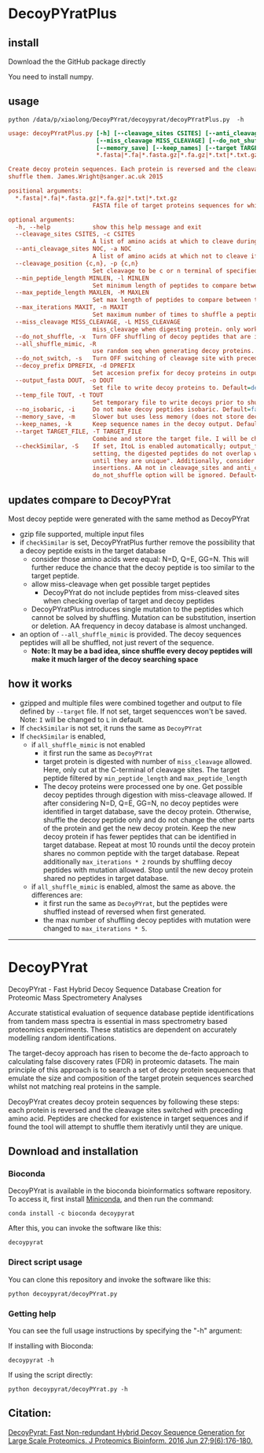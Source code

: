 # DecoyPYratPlus

## install
Download the the GitHub package directly

You need to install numpy.

## usage

`python /data/p/xiaolong/DecoyPYrat/decoypyrat/decoyPYratPlus.py  -h`
```ini
usage: decoyPYratPlus.py [-h] [--cleavage_sites CSITES] [--anti_cleavage_sites NOC] [--cleavage_position {c,n}] [--min_peptide_length MINLEN] [--max_peptide_length MAXLEN] [--max_iterations MAXIT]
                         [--miss_cleavage MISS_CLEAVAGE] [--do_not_shuffle] [--all_shuffle_mimic] [--do_not_switch] [--decoy_prefix DPREFIX] [--output_fasta DOUT] [--temp_file TOUT] [--no_isobaric]
                         [--memory_save] [--keep_names] [--target TARGET_FILE] [--checkSimilar]
                         *.fasta|*.fa|*.fasta.gz|*.fa.gz|*.txt|*.txt.gz [*.fasta|*.fa|*.fasta.gz|*.fa.gz|*.txt|*.txt.gz ...]

Create decoy protein sequences. Each protein is reversed and the cleavage sites switched with preceding amino acid. Peptides are checked for existence in target sequences if found the tool will attempt to
shuffle them. James.Wright@sanger.ac.uk 2015

positional arguments:
  *.fasta|*.fa|*.fasta.gz|*.fa.gz|*.txt|*.txt.gz
                        FASTA file of target proteins sequences for which to create decoys

optional arguments:
  -h, --help            show this help message and exit
  --cleavage_sites CSITES, -c CSITES
                        A list of amino acids at which to cleave during digestion. Default = KR
  --anti_cleavage_sites NOC, -a NOC
                        A list of amino acids at which not to cleave if following cleavage site ie. Proline. Default = none
  --cleavage_position {c,n}, -p {c,n}
                        Set cleavage to be c or n terminal of specified cleavage sites. Default = c
  --min_peptide_length MINLEN, -l MINLEN
                        Set minimum length of peptides to compare between target and decoy. Default = 6
  --max_peptide_length MAXLEN, -M MAXLEN
                        Set max length of peptides to compare between target and decoy. Default = 40
  --max_iterations MAXIT, -n MAXIT
                        Set maximum number of times to shuffle a peptide to make it non-target before failing. Default=100
  --miss_cleavage MISS_CLEAVAGE, -L MISS_CLEAVAGE
                        miss_cleavage when digesting protein. only work when checkSimilar is enabled. Default=2
  --do_not_shuffle, -x  Turn OFF shuffling of decoy peptides that are in the target database. Default=false
  --all_shuffle_mimic, -R
                        use random seq when generating decoy proteins. Similar method like mimic. Default=false
  --do_not_switch, -s   Turn OFF switching of cleavage site with preceding amino acid. Default=false
  --decoy_prefix DPREFIX, -d DPREFIX
                        Set accesion prefix for decoy proteins in output. Default=XXX
  --output_fasta DOUT, -o DOUT
                        Set file to write decoy proteins to. Default=decoy.fa
  --temp_file TOUT, -t TOUT
                        Set temporary file to write decoys prior to shuffling. Default=tmp.fa
  --no_isobaric, -i     Do not make decoy peptides isobaric. Default=false, I will be changed to L in decoy sequences
  --memory_save, -m     Slower but uses less memory (does not store decoy peptide list). Default=false
  --keep_names, -k      Keep sequence names in the decoy output. Default=false
  --target TARGET_FILE, -T TARGET_FILE
                        Combine and store the target file. I will be changed to L default. If no_isobaric, I will not be changed. Default="", do not save file
  --checkSimilar, -S    If set, ItoL is enabled automatically; output_fasta will include target sequences by changing I to L; allow overlapped digestion, and max_peptide_length will be used. In default
                        setting, the digested peptides do not overlap with each other. "Peptides are checked for existence in target sequences and if found the tool will attempt to shuffle them iterativly
                        until they are unique". Additionally, consider those amino acids were equal: N=D, Q=E, GG=N. If cannot solve after max_iterations of shuffling, introduce AA mutations, deletions or
                        insertions. AA not in cleavage_sites and anti_cleavage_sites. The number_of_changes (sum of mutations, deletions and insertions) <= 1 for each peptide. 3 * max_iterations times.
                        do_not_shuffle option will be ignored. Default=false

```

## updates compare to DecoyPYrat
Most decoy peptide were generated with the same method as DecoyPYrat
* gzip file supported, multiple input files
* if `checkSimilar` is set, DecoyPYratPlus further remove the possibility that a decoy peptide exists in the target database
  * consider those amino acids were equal: N=D, Q=E, GG=N. This will further reduce the chance that the decoy peptide is too similar to the target peptide.
  * allow miss-cleavage when get possible target peptides
    * DecoyPYrat do not include peptides from miss-cleaved sites when checking overlap of target and decoy peptides
  * DecoyPYratPlus introduces single mutation to the peptides which cannot be solved by shuffling. Mutation can be substitution, insertion or deletion. AA frequency in decoy database is almost unchanged. 
* an option of `--all_shuffle_mimic` is provided. The decoy sequences peptides will all be shuffled, not just revert of the sequence.
  * **Note: It may be a bad idea, since shuffle every decoy peptides will make it much larger of the decoy searching space**

## how it works
* gzipped and multiple files were combined together and output to file defined by `--target` file. If not set, target sequencces won't be saved. Note: `I` will be changed to `L` in default.
* If `checkSimilar` is not set, it runs the same as `DecoyPYrat`
* If `checkSimilar` is enabled,
  *  if `all_shuffle_mimic` is not enabled
     *  it first run the same as `DecoyPYrat`
     *  target protein is digested with number of `miss_cleavage` allowed. Here, only cut at the C-terminal of cleavage sites. The target peptide filtered by `min_peptide_length` and `max_peptide_length`
     *  The decoy proteins were processed one by one. Get possible decoy peptides through digestion with miss-cleavage allowed. If after considering N=D, Q=E, GG=N, no decoy peptides were identified in target database, save the decoy protein. Otherwise, shuffle the decoy peptide only and do not change the other parts of the protein and get the new decoy protein. Keep the new decoy protein if has fewer peptides that can be identified in target database. Repeat at most 10 rounds until the decoy protein shares no common peptide with the target database. Repeat additionally `max_iterations * 2` rounds by shuffling decoy peptides with mutation allowed. Stop until the new decoy protein shared no peptides in target database.
  *  if `all_shuffle_mimic` is enabled, almost the same as above. the differences are:
     *  it first run the same as `DecoyPYrat`, but the peptides were shuffled instead of reversed when first generated.
     *  the max number of shuffling decoy peptides with mutation were changed to `max_iterations * 5`.

--------

# DecoyPYrat
DecoyPYrat - Fast Hybrid Decoy Sequence Database Creation for Proteomic Mass Spectrometery Analyses

Accurate statistical evaluation of sequence database peptide identifications from tandem mass spectra is essential in mass spectrometry based proteomics experiments. These statistics are dependent on accurately modelling random identifications.

The target-decoy approach has risen to become the de-facto approach to calculating false discovery rates (FDR) in proteomic datasets. The main principle of this approach is to search a set of decoy protein sequences that emulate the size and composition of the target protein sequences searched whilst not matching real proteins in the sample.

DecoyPYrat creates decoy protein sequences by following these steps: each protein is reversed and the cleavage sites switched with preceding amino acid. Peptides are checked for existence in target sequences and if found the tool will attempt to shuffle them iterativly until they are unique.

## Download and installation

### Bioconda

DecoyPYrat is available in the bioconda bioinformatics software repository. To access it, first install [Miniconda](https://docs.conda.io/en/latest/miniconda.html), and then run the command:

```shell
conda install -c bioconda decoypyrat
```

After this, you can invoke the software like this:

```shell
decoypyrat
```

### Direct script usage

You can clone this repository and invoke the software like this:

```shell
python decoypyrat/decoyPYrat.py
```

### Getting help

You can see the full usage instructions by specifying the "-h" argument:

If installing with Bioconda:
```shell
decoypyrat -h
```

If using the script directly:
```shell
python decoypyrat/decoyPYrat.py -h
```

## Citation:
[DecoyPyrat: Fast Non-redundant Hybrid Decoy Sequence Generation for Large Scale Proteomics.
J Proteomics Bioinform. 2016 Jun 27;9(6):176-180.](https://www.ncbi.nlm.nih.gov/pmc/articles/PMC4941923/)
